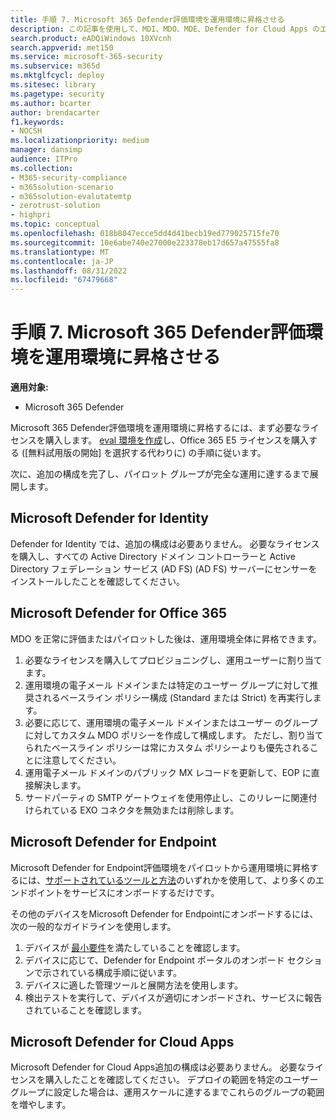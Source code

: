 ```yaml
---
title: 手順 7. Microsoft 365 Defender評価環境を運用環境に昇格させる
description: この記事を使用して、MDI、MDO、MDE、Defender for Cloud Apps のエベルを、Microsoft 365 Defenderまたは M365D のライブ環境に昇格させます。
search.product: eADQiWindows 10XVcnh
search.appverid: met150
ms.service: microsoft-365-security
ms.subservice: m365d
ms.mktglfcycl: deploy
ms.sitesec: library
ms.pagetype: security
ms.author: bcarter
author: brendacarter
f1.keywords:
- NOCSH
ms.localizationpriority: medium
manager: dansimp
audience: ITPro
ms.collection:
- M365-security-compliance
- m365solution-scenario
- m365solution-evalutatemtp
- zerotrust-solution
- highpri
ms.topic: conceptual
ms.openlocfilehash: 018b8047ecce5dd4d41becb19ed779025715fe70
ms.sourcegitcommit: 10e6abe740e27000e223378eb17d657a47555fa8
ms.translationtype: MT
ms.contentlocale: ja-JP
ms.lasthandoff: 08/31/2022
ms.locfileid: "67479668"
---
```

# <a name="step-7-promote-your-microsoft-365-defender-evaluation-environment-to-production"></a>手順 7. Microsoft 365 Defender評価環境を運用環境に昇格させる

**適用対象:**
- Microsoft 365 Defender

Microsoft 365 Defender評価環境を運用環境に昇格するには、まず必要なライセンスを購入します。 [eval 環境を作成](eval-create-eval-environment.md)し、Office 365 E5 ライセンスを購入する ([無料試用版の開始] を選択する代わりに) の手順に従います。

次に、追加の構成を完了し、パイロット グループが完全な運用に達するまで展開します。

## <a name="microsoft-defender-for-identity"></a>Microsoft Defender for Identity

Defender for Identity では、追加の構成は必要ありません。 必要なライセンスを購入し、すべての Active Directory ドメイン コントローラーと Active Directory フェデレーション サービス (AD FS) (AD FS) サーバーにセンサーをインストールしたことを確認してください。

## <a name="microsoft-defender-for-office-365"></a>Microsoft Defender for Office 365

MDO を正常に評価またはパイロットした後は、運用環境全体に昇格できます。

1. 必要なライセンスを購入してプロビジョニングし、運用ユーザーに割り当てます。
2. 運用環境の電子メール ドメインまたは特定のユーザー グループに対して推奨されるベースライン ポリシー構成 (Standard または Strict) を再実行します。
3. 必要に応じて、運用環境の電子メール ドメインまたはユーザー のグループに対してカスタム MDO ポリシーを作成して構成します。  ただし、割り当てられたベースライン ポリシーは常にカスタム ポリシーよりも優先されることに注意してください。
4. 運用電子メール ドメインのパブリック MX レコードを更新して、EOP に直接解決します。
5. サードパーティの SMTP ゲートウェイを使用停止し、このリレーに関連付けられている EXO コネクタを無効または削除します。

## <a name="microsoft-defender-for-endpoint"></a>Microsoft Defender for Endpoint

Microsoft Defender for Endpoint評価環境をパイロットから運用環境に昇格するには、[サポートされているツールと方法](../defender-endpoint/onboard-configure.md)のいずれかを使用して、より多くのエンドポイントをサービスにオンボードするだけです。

その他のデバイスをMicrosoft Defender for Endpointにオンボードするには、次の一般的なガイドラインを使用します。

1. デバイスが [最小要件](../defender-endpoint/minimum-requirements.md)を満たしていることを確認します。
2. デバイスに応じて、Defender for Endpoint ポータルのオンボード セクションで示されている構成手順に従います。
3. デバイスに適した管理ツールと展開方法を使用します。
4. 検出テストを実行して、デバイスが適切にオンボードされ、サービスに報告されていることを確認します。

## <a name="microsoft-defender-for-cloud-apps"></a>Microsoft Defender for Cloud Apps

Microsoft Defender for Cloud Apps追加の構成は必要ありません。 必要なライセンスを購入したことを確認してください。 デプロイの範囲を特定のユーザー グループに設定した場合は、運用スケールに達するまでこれらのグループの範囲を増やします。
